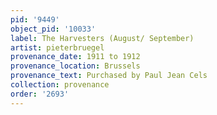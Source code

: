 ```yaml
---
pid: '9449'
object_pid: '10033'
label: The Harvesters (August/ September)
artist: pieterbruegel
provenance_date: 1911 to 1912
provenance_location: Brussels
provenance_text: Purchased by Paul Jean Cels
collection: provenance
order: '2693'
---
```

